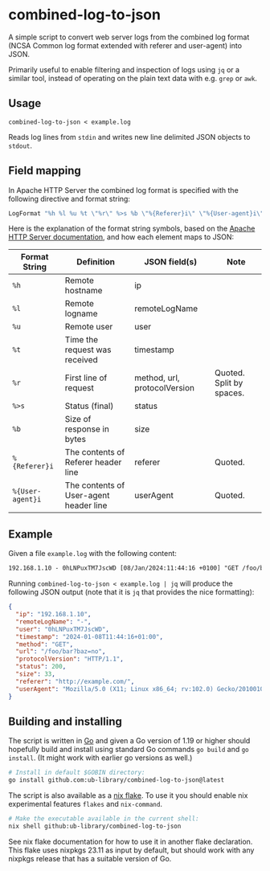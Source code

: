# combined-log-to-json

A simple script to convert web server logs from the combined log format
(NCSA Common log format extended with referer and user-agent) into JSON.

Primarily useful to enable filtering and inspection of logs using `jq`
or a similar tool, instead of operating on the plain text data with e.g.
`grep` or `awk`.

## Usage

`combined-log-to-json < example.log`

Reads log lines from `stdin` and writes new line delimited JSON objects
to `stdout`.

## Field mapping

In Apache HTTP Server the combined log format is specified with the
following directive and format string:

``` Apache
LogFormat "%h %l %u %t \"%r\" %>s %b \"%{Referer}i\" \"%{User-agent}i\"" combined
```

Here is the explanation of the format string symbols, based on the
[Apache HTTP Server
documentation](https://httpd.apache.org/docs/2.4/mod/mod_log_config.html#customlog),
and how each element maps to JSON:

| Format String    | Definition                             | JSON field(s)                | Note                     |
|------------------|----------------------------------------|------------------------------|--------------------------|
| `%h`             | Remote hostname                        | ip                           |                          |
| `%l`             | Remote logname                         | remoteLogName                |                          |
| `%u`             | Remote user                            | user                         |                          |
| `%t`             | Time the request was received          | timestamp                    |                          |
| `%r`             | First line of request                  | method, url, protocolVersion | Quoted. Split by spaces. |
| `%>s`            | Status (final)                         | status                       |                          |
| `%b`             | Size of response in bytes              | size                         |                          |
| `%{Referer}i`    | The contents of Referer header line    | referer                      | Quoted.                  |
| `%{User-agent}i` | The contents of User-agent header line | userAgent                    | Quoted.                  |

## Example

Given a file `example.log` with the following content:

``` txt
192.168.1.10 - 0hLNPuxTM7JscWD [08/Jan/2024:11:44:16 +0100] "GET /foo/bar?baz=no HTTP/1.1" 200 33 "http://example.com/" "Mozilla/5.0 (X11; Linux x86_64; rv:102.0) Gecko/20100101 Firefox/102.0"
```

Running `combined-log-to-json < example.log | jq` will produce the
following JSON output (note that it is `jq` that provides the nice
formatting):

``` json
{ 
  "ip": "192.168.1.10",
  "remoteLogName": "-",
  "user": "0hLNPuxTM7JscWD",
  "timestamp": "2024-01-08T11:44:16+01:00",
  "method": "GET",
  "url": "/foo/bar?baz=no",
  "protocolVersion": "HTTP/1.1",
  "status": 200,
  "size": 33,
  "referer": "http://example.com/",
  "userAgent": "Mozilla/5.0 (X11; Linux x86_64; rv:102.0) Gecko/20100101 Firefox/102.0"
}
```

## Building and installing

The script is written in [Go](https://go.dev) and given a Go version of
1.19 or higher should hopefully build and install using standard Go
commands `go build` and `go install`. (It might work with earlier go
versions as well.)

``` sh
# Install in default $GOBIN directory:
go install github.com:ub-library/combined-log-to-json@latest
```

The script is also available as a [nix
flake](https://nixos.org/manual/nix/stable/command-ref/new-cli/nix3-flake).
To use it you should enable nix experimental features `flakes` and
`nix-command`.

``` sh
# Make the executable available in the current shell:
nix shell github:ub-library/combined-log-to-json
```

See nix flake documentation for how to use it in another flake
declaration. This flake uses nixpkgs 23.11 as input by default, but
should work with any nixpkgs release that has a suitable version of Go.
